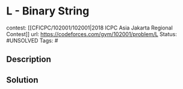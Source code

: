 # L - Binary String

contest: [[CFICPC/102001/102001|2018 ICPC Asia Jakarta Regional Contest]]
url: https://codeforces.com/gym/102001/problem/L
Status: #UNSOLVED
Tags: #

## Description

## Solution


